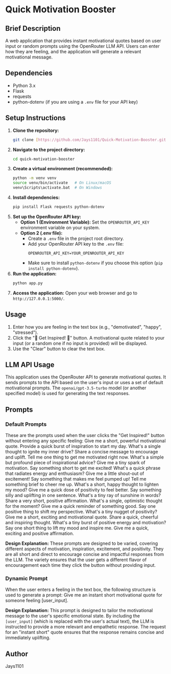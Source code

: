 # Quick Motivation Booster

## Brief Description

A web application that provides instant motivational quotes based on user input or random prompts using the OpenRouter LLM API. Users can enter how they are feeling, and the application will generate a relevant motivational message.

## Dependencies

* Python 3.x
* Flask
* requests
* python-dotenv (if you are using a `.env` file for your API key)

## Setup Instructions

1.  **Clone the repository:**
    ```bash
    git clone [https://github.com/Jays1101/Quick-Motivation-Booster.git](https://github.com/Jays1101/Quick-Motivation-Booster.git)
    ```
2.  **Navigate to the project directory:**
    ```bash
    cd quick-motivation-booster
    ```
3.  **Create a virtual environment (recommended):**
    ```bash
    python -m venv venv
    source venv/bin/activate   # On Linux/macOS
    venv\Scripts\activate.bat  # On Windows
    ```
4.  **Install dependencies:**
    ```bash
    pip install Flask requests python-dotenv
    ```
5.  **Set up the OpenRouter API key:**
    * **Option 1 (Environment Variable):** Set the `OPENROUTER_API_KEY` environment variable on your system.
    * **Option 2 (.env file):**
        * Create a `.env` file in the project root directory.
        * Add your OpenRouter API key to the `.env` file:
            ```
            OPENROUTER_API_KEY=YOUR_OPENROUTER_API_KEY
            ```
        * Make sure to install `python-dotenv` if you choose this option (`pip install python-dotenv`).
6.  **Run the application:**
    ```bash
    python app.py
    ```
7.  **Access the application:** Open your web browser and go to `http://127.0.0.1:5000/`.

## Usage

1.  Enter how you are feeling in the text box (e.g., "demotivated", "happy", "stressed").
2.  Click the "🚀 Get Inspired! 🌟" button. A motivational quote related to your input (or a random one if no input is provided) will be displayed.
3.  Use the "Clear" button to clear the text box.

## LLM API Usage

This application uses the OpenRouter API to generate motivational quotes. It sends prompts to the API based on the user's input or uses a set of default motivational prompts. The `openai/gpt-3.5-turbo` model (or another specified model) is used for generating the text responses.

## Prompts

### Default Prompts

These are the prompts used when the user clicks the "Get Inspired!" button without entering any specific feeling:
Give me a short, powerful motivational quote.
Provide a quick burst of inspiration to start my day.
What's a single thought to ignite my inner drive?
Share a concise message to encourage and uplift.
Tell me one thing to get me motivated right now.
What's a simple but profound piece of inspirational advice?
Give me a tiny spark of motivation.
Say something short to get me excited!
What's a quick phrase that radiates energy and enthusiasm?
Give me a little shout-out of excitement!
Say something that makes me feel pumped up!
Tell me something brief to cheer me up.
What's a short, happy thought to lighten my mood?
Give me a quick dose of positivity to feel better.
Say something silly and uplifting in one sentence.
What's a tiny ray of sunshine in words?
Share a very short, positive affirmation.
What's a single, optimistic thought for the moment?
Give me a quick reminder of something good.
Say one positive thing to shift my perspective.
What's a tiny nugget of positivity?
Give me a short, exciting and motivational quote.
Share a quick, cheerful and inspiring thought.
What's a tiny burst of positive energy and motivation?
Say one short thing to lift my mood and inspire me.
Give me a quick, exciting and positive affirmation.

**Design Explanation:** These prompts are designed to be varied, covering different aspects of motivation, inspiration, excitement, and positivity. They are all short and direct to encourage concise and impactful responses from the LLM. The variety ensures that the user gets a different flavor of encouragement each time they click the button without providing input.

### Dynamic Prompt

When the user enters a feeling in the text box, the following structure is used to generate a prompt:
Give me an instant short motivational quote for someone feeling [user_input].

**Design Explanation:** This prompt is designed to tailor the motivational message to the user's specific emotional state. By including the `[user_input]` (which is replaced with the user's actual text), the LLM is instructed to provide a more relevant and empathetic response. The request for an "instant short" quote ensures that the response remains concise and immediately uplifting.

## Author
Jays1101
